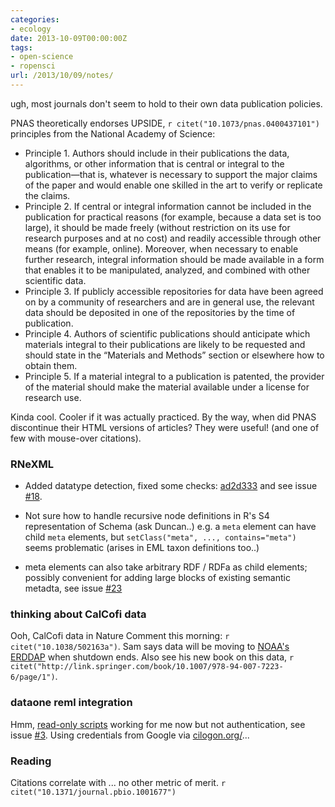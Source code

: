 ```yaml
---
categories:
- ecology
date: 2013-10-09T00:00:00Z
tags:
- open-science
- ropensci
url: /2013/10/09/notes/
---
```


ugh, most journals don't seem to hold to their own data publication policies.  

PNAS theoretically endorses UPSIDE, `r citet("10.1073/pnas.0400437101")` principles from the National Academy of Science: 

- Principle 1. Authors should include in their publications the data, algorithms, or other information that is central or integral to the publication—that is, whatever is necessary to support the major claims of the paper and would enable one skilled in the art to verify or replicate the claims.
- Principle 2. If central or integral information cannot be included in the publication for practical reasons (for example, because a data set is too large), it should be made freely (without restriction on its use for research purposes and at no cost) and readily accessible through other means (for example, online). Moreover, when necessary to enable further research, integral information should be made available in a form that enables it to be manipulated, analyzed, and combined with other scientific data.
- Principle 3. If publicly accessible repositories for data have been agreed on by a community of researchers and are in general use, the relevant data should be deposited in one of the repositories by the time of publication.
- Principle 4. Authors of scientific publications should anticipate which materials integral to their publications are likely to be requested and should state in the “Materials and Methods” section or elsewhere how to obtain them.
- Principle 5. If a material integral to a publication is patented, the provider of the material should make the material available under a license for research use. 

Kinda cool.  Cooler if it was actually practiced.  By the way, when did PNAS discontinue their HTML versions of articles?  They were useful! (and one of few with mouse-over citations).  


### RNeXML

- Added datatype detection, fixed some checks: [ad2d333](https://github.com/ropensci/RNeXML/commit/ad2d3338c8218de7d7f4abecde109159d512a35e) and see issue [#18](https://github.com/ropensci/RNeXML/issues/18).  

- Not sure how to handle recursive node definitions in R's S4 representation of Schema (ask Duncan..) e.g. a `meta` element can have child `meta` elements, but `setClass("meta", ..., contains="meta")` seems problematic (arises in EML taxon definitions too..)  

- meta elements can also take arbitrary RDF / RDFa as child elements; possibly convenient for adding large blocks of existing semantic metadta, see issue [#23](https://github.com/ropensci/RNeXML/issues/23)


### thinking about CalCofi data

Ooh, CalCofi data in Nature Comment this morning: `r citet("10.1038/502163a")`.  Sam says data will be moving to [NOAA's ERDDAP](http://coastwatch.pfeg.noaa.gov/erddap/index.html) when shutdown ends.  Also see his new book on this data, `r citet("http://link.springer.com/book/10.1007/978-94-007-7223-6/page/1")`.  

### dataone reml integration

Hmm, [read-only scripts](https://github.com/mbjones/opensci_r_esa_2013/tree/master/dataone-r) working for me now but not authentication, see issue [#3](https://github.com/mbjones/opensci_r_esa_2013/issues/3). Using credentials from Google via [cilogon.org/](https://cilogon.org/)... 


### Reading

Citations correlate with ... no other metric of merit.  `r citet("10.1371/journal.pbio.1001677")` 

